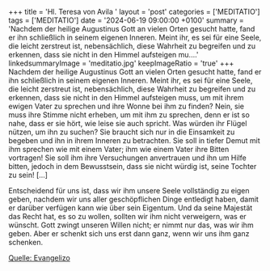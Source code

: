 +++
title = 'Hl. Teresa von Avila  '
layout = 'post'
categories = ['MEDITATIO']
tags = ['MEDITATIO']
date = '2024-06-19 09:00:00 +0100'
summary = 'Nachdem der heilige Augustinus Gott an vielen Orten gesucht hatte, fand er ihn schließlich in seinem eigenen Inneren. Meint ihr, es sei für eine Seele, die leicht zerstreut ist, nebensächlich, diese Wahrheit zu begreifen und zu erkennen, dass sie nicht in den Himmel aufsteigen mu....'
linkedsummaryImage = 'meditatio.jpg'
keepImageRatio = 'true'
+++
Nachdem der heilige Augustinus Gott an vielen Orten gesucht hatte, fand er ihn schließlich in seinem eigenen Inneren. Meint ihr, es sei für eine Seele, die leicht zerstreut ist, nebensächlich, diese Wahrheit zu begreifen und zu erkennen, dass sie nicht in den Himmel aufsteigen muss, um mit ihrem ewigen Vater zu sprechen und ihre Wonne bei ihm zu finden? Nein, sie muss ihre Stimme nicht erheben, um mit ihm zu sprechen, denn er ist so nahe, dass er sie hört, wie leise sie auch spricht.<!--more--> Was würden ihr Flügel nützen, um ihn zu suchen? Sie braucht sich nur in die Einsamkeit zu begeben und ihn in ihrem Inneren zu betrachten. Sie soll in tiefer Demut mit ihm sprechen wie mit einem Vater; ihm wie einem Vater ihre Bitten vortragen! Sie soll ihm ihre Versuchungen anvertrauen und ihn um Hilfe bitten, jedoch in dem Bewusstsein, dass sie nicht würdig ist, seine Tochter zu sein! […]
 
Entscheidend für uns ist, dass wir ihm unsere Seele vollständig zu eigen geben, nachdem wir uns aller geschöpflichen Dinge entledigt haben, damit er darüber verfügen kann wie über sein Eigentum. Und da seine Majestät das Recht hat, es so zu wollen, sollten wir ihm nicht verweigern, was er wünscht. Gott zwingt unseren Willen nicht; er nimmt nur das, was wir ihm geben. Aber er schenkt sich uns erst dann ganz, wenn wir uns ihm ganz schenken.



[Quelle: Evangelizo](https://evangeliumtagfuertag.org/DE/gospel)

